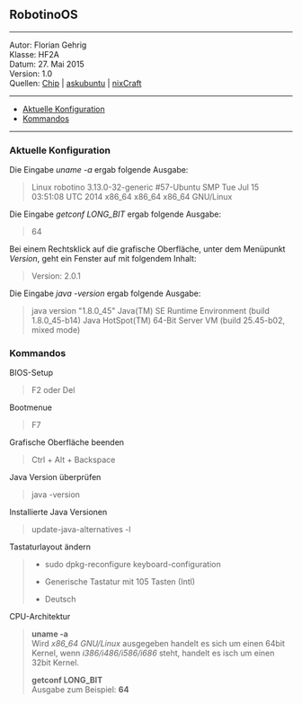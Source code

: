 ## RobotinoOS

----
Autor: Florian Gehrig  
Klasse: HF2A  
Datum: 27. Mai 2015  
Version: 1.0  
Quellen:  [Chip](http://praxistipps.chip.de/deutsche-tastatur-in-der-ubuntu-konsole-einrichten_28691) | [askubuntu](http://askubuntu.com/questions/150057/how-can-i-tell-what-version-of-java-i-have-installed) | [nixCraft](http://askubuntu.com/questions/150057/how-can-i-tell-what-version-of-java-i-have-installed)

----
- <a href="#SM1">Aktuelle Konfiguration</a>
- <a href="#SM2">Kommandos</a>

----
### <a name="SM1">Aktuelle Konfiguration</a>
Die Eingabe *uname -a* ergab folgende Ausgabe:
>Linux robotino 3.13.0-32-generic #57-Ubuntu SMP Tue Jul 15 03:51:08 UTC 2014 x86_64 x86_64 x86_64 GNU/Linux

Die Eingabe *getconf LONG_BIT* ergab folgende Ausgabe:
>64

Bei einem Rechtsklick auf die grafische Oberfläche, unter dem Menüpunkt *Version*, geht ein Fenster auf mit folgendem Inhalt:
>Version: 2.0.1

Die Eingabe *java -version* ergab folgende Ausgabe:
>java version "1.8.0_45"
>Java(TM) SE Runtime Environment (build 1.8.0_45-b14)
>Java HotSpot(TM) 64-Bit Server VM (build 25.45-b02, mixed mode)

### <a name="SM2">Kommandos</a>
BIOS-Setup 
>F2 oder Del 

Bootmenue 
>F7

Grafische Oberfläche beenden 
>Ctrl + Alt + Backspace

Java Version überprüfen
>java -version

Installierte Java Versionen
>update-java-alternatives -l

Tastaturlayout ändern
> * sudo dpkg-reconfigure keyboard-configuration
>
> * Generische Tastatur mit 105 Tasten (Intl)
>
> * Deutsch

CPU-Architektur
>**uname -a**  
>Wird *x86_64 GNU/Linux* ausgegeben handelt es sich um einen 64bit Kernel, wenn *i386/i486/i586/i686* steht, handelt es isch um einen 32bit Kernel.
>
>**getconf LONG_BIT**  
>Ausgabe zum Beispiel: **64**
